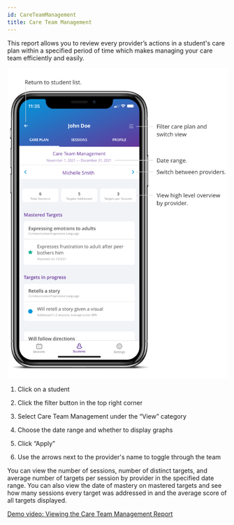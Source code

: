 ```yaml
---
id: CareTeamManagement
title: Care Team Management
---
```

This report allows you to review every provider’s actions in a student's care plan within a specified period of time which makes managing your care team efficiently and easily.   

<img src="/img/CareTeamManagement.png" width="650" />

1. Click on a student 

2. Click the filter button in the top right corner 

3. Select Care Team Management under the “View” category 

4. Choose the date range and whether to display graphs 

5. Click “Apply” 

6. Use the arrows next to the provider's name to toggle through the team 

You can view the number of sessions, number of distinct targets, and average number of targets per session by provider in the specified date range. You can also view the date of mastery on mastered targets and see how many sessions every target was addressed in and the average score of all targets displayed. 

[Demo video: Viewing the Care Team Management Report](https://youtu.be/F_qO3Jz5LI8 "Title")